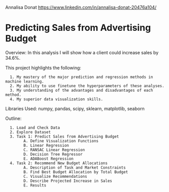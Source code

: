 Annalisa Donat
https://www.linkedin.com/in/annalisa-donat-20476a104/

# Predicting Sales from Advertising Budget

Overview: In this analysis I will show how a client could increase sales by 34.6%.

This project highlights the following:

      1. My mastery of the major prediction and regression methods in machine learning.
      2. My ability to use finetune the hyperparameters of these analyses. 
      3. My understanding of the advantages and disadvantages of each method.
      4. My superior data visualization skills.
      
Libraries Used: numpy, pandas, scipy, sklearn, matplotlib, seaborn

Outline:

      1. Load and Check Data
      2. Explore Dataset
      3. Task 1: Predict Sales from Advertising Budget
            A. Define Visualization Functions
            B. Linear Regression
            C. RANSAC Linear Regression
            D. Decision Tree Regressor
            E. ADABoost Regression
      4. Task 2: Recommend New Budget Allocations
            A. Description of Task and Market Constraints
            B. Find Best Budget Allocation by Total Budget
            C. Visualize Recommendations
            D. Describe Projected Increase in Sales
            E. Results
